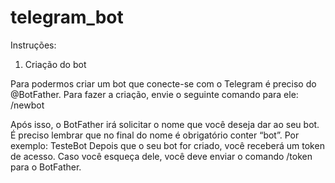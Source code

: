 # telegram_bot
Instruções:

1. Criação do bot

Para podermos criar um bot que conecte-se com o Telegram é preciso do @BotFather. Para fazer a criação, envie o seguinte comando para ele: /newbot

Após isso, o BotFather irá solicitar o nome que você deseja dar ao seu bot. É preciso lembrar que no final do nome é obrigatório conter “bot”. Por exemplo: TesteBot
Depois que o seu bot for criado, você receberá um token de acesso. Caso você esqueça dele, você deve enviar o comando /token para o BotFather.
